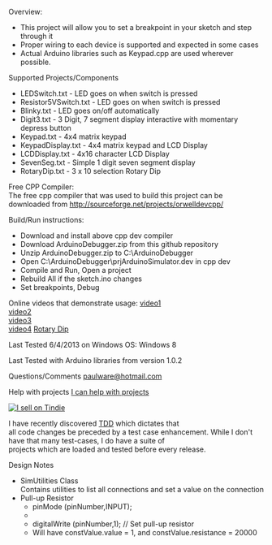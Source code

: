 Overview:
  <ul>
  <li>This project will allow you to set a breakpoint in your sketch and step through it</li>
  <li>Proper wiring to each device is supported and expected in some cases</li>
  <li>Actual Arduino libraries such as Keypad.cpp are used wherever possible.</li>
  </ul>
  
Supported Projects/Components
  <ul>
  <li>LEDSwitch.txt - LED goes on when switch is pressed</li>
  <li>Resistor5VSwitch.txt - LED goes on when switch is pressed</li>
  <li>Blinky.txt - LED goes on/off automatically</li> 
  <li>Digit3.txt - 3 Digit, 7 segment display interactive with momentary depress button</li>
  <li>Keypad.txt - 4x4 matrix keypad</li>
  <li>KeypadDisplay.txt - 4x4 matrix keypad and LCD Display</li>
  <li>LCDDisplay.txt - 4x16 character LCD Display </li>
  <li>SevenSeg.txt - Simple 1 digit seven segment display</li>
  <li>RotaryDip.txt - 3 x 10 selection Rotary Dip</li>
  </ul>

Free CPP Compiler:  
  The free cpp compiler that was used to build this project can be downloaded from
  http://sourceforge.net/projects/orwelldevcpp/ 

Build/Run instructions:
  <ul>
  <li>Download and install above cpp dev compiler</li>
  <li>Download ArduinoDebugger.zip from this github repository</li>
  <li>Unzip ArduinoDebugger.zip to C:\ArduinoDebugger</li>
  <li>Open C:\ArduinoDebugger\prjArduinoSimulator.dev in cpp dev</li>
  <li>Compile and Run, Open a project</li>
  <li>Rebuild All if the sketch.ino changes</li>
  <li>Set breakpoints, Debug</li>
  </ul> 
  
Online videos that demonstrate usage:
  [video1](http://www.youtube.com/watch?v=AdZ5GbDC1h0&feature=youtu.be)  
  [video2](http://www.youtube.com/watch?v=laa9VnRzuT0&feature=youtu.be)  
  [video3](http://www.youtube.com/watch?v=AdZ5GbDC1h0&feature=youtu.be)  
  [video4](http://youtu.be/_W_GPd936jg)
  [Rotary Dip](http://youtu.be/vOSc0lCG9bM)
  
Last Tested 6/4/2013 on Windows OS:
  Windows 8
  
Last Tested with Arduino libraries from version
  1.0.2   
  
Questions/Comments
  paulware@hotmail.com
  
Help with projects
  [I can help with projects](http://fiverr.com/paulware/help-with-your-arduino-project)

<a href="https://tindie.com/shops/Paulware/?ref=offsite_badges&utm_source=sellers_Paulware&utm_medium=badges&utm_campaign=badge_large"><img src="https://s3.amazonaws.com/tindie-static/badges/tindie-large.png" alt="I sell on Tindie"></a>

I have recently discovered <a href="http://en.wikipedia.org/wiki/Test-driven_development">TDD</a> which dictates that<br>
all code changes be preceded by a test case enhancement.  While I don't have that many test-cases, I do have a suite of <br>
projects which are loaded and tested before every release.

Design Notes
<ul>
<li>SimUtilities Class<br>
     Contains utilities to list all connections and set a value on the connection
</li>
<li>Pull-up Resistor
<ul>
  <li>pinMode (pinNumber,INPUT);<li>
  <li>digitalWrite (pinNumber,1); // Set pull-up resistor</li>
  <li>Will have constValue.value = 1, and constValue.resistance = 20000</li>
</ul>
</li>
</ul>
  
